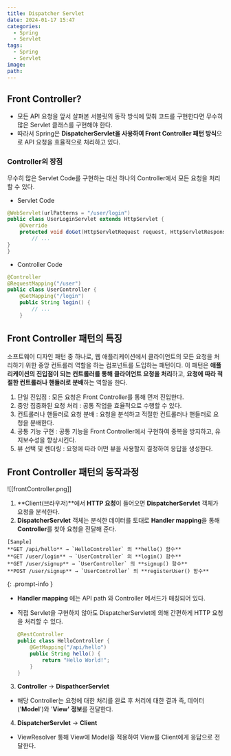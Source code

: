 ```yaml
---
title: Dispatcher Servlet
date: 2024-01-17 15:47
categories:
  - Spring
  - Servlet
tags:
  - Spring
  - Servlet
image: 
path:
---
```


## Front Controller?
- 모든 API 요청을 앞서 살펴본 서블릿의 동작 방식에 맞춰 코드를 구현한다면 무수히 많은 Servlet 클래스를 구현해야 한다.
- 따라서 Spring은 **DispatcherServlet을 사용하여 Front Controller 패턴 방식**으로 API 요청을 효율적으로 처리하고 있다.


### Controller의 장점
무수히 많은 Servlet Code를 구현하는 대신 하나의 Controller에서 모든 요청을 처리할 수 있다.

+ Servlet Code

```java
@WebServlet(urlPatterns = "/user/login")  
public class UserLoginServlet extends HttpServlet {  
    @Override  
    protected void doGet(HttpServletRequest request, HttpServletResponse response) {  
        // ...   
}    
}
```

+ Controller Code
```java
@Controller  
@RequestMapping("/user")  
public class UserController {  
    @GetMapping("/login")  
    public String login() {  
        // ...  
    }
```

## Front Controller 패턴의 특징
소프트웨어 디자인 패턴 중 하나로, 웹 애플리케이션에서 클라이언트의 모든 요청을 처리하기 위한 중앙 컨트롤러 역할을 하는 컴포넌트를 도입하는 패턴이다. 이 패턴은 **애플리케이션의 진입점이 되는 컨트롤러를 통해 클라이언트 요청을 처리**하고, **요청에 따라 적절한 컨트롤러나 핸들러로 분배**하는 역할을 한다.

1. 단일 진입점 : 모든 요청은 Front Controller를 통해 먼저 진입한다.
2. 중앙 집중화된 요청 처리 : 공통 작업을 효율적으로 수행할 수 있다.
3. 컨트롤러나 핸들러로 요청 분배 : 요청을 분석하고 적절한 컨트롤러나 핸들러로 요청을 분배한다.
4. 공통 기능 구현 : 공통 기능을 Front Controller에서 구현하여 중복을 방지하고, 유지보수성을 향상시킨다.
5. 뷰 선택 및 렌더링 : 요청에 따라 어떤 뷰을 사용할지 결정하여 응답을 생성한다.

## Front Controller 패턴의 동작과정
![[frontController.png]]

1. **Client(브라우저)**에서 **HTTP 요청**이 들어오면 **DispatcherServlet** 객체가 요청을 분석한다.
2. **DispatcherServlet** 객체는 분석한 데이터를 토대로 **Handler mapping**을 통해 **Controller**를 찾아 요청을 전달해 준다.

>
    [Sample] 
    **GET /api/hello** → `HelloController` 의 **hello() 함수**
    **GET /user/login** → `UserController` 의 **login() 함수**
    **GET /user/signup** → `UserController` 의 **signup() 함수**
    **POST /user/signup** → `UserController` 의 **registerUser() 함수**
{: .prompt-info }

- **Handler mapping** 에는 API path 와 Controller 메서드가 매칭되어 있다.
- 직접 Servlet을 구현하지 않아도 DispatcherServlet에 의해 간편하게 HTTP 요청을 처리할 수 있다.

    ```java
    @RestController
    public class HelloController {
        @GetMapping("/api/hello")
        public String hello() {
            return "Hello World!";
        }
    }
    ```

3. **Controller** → **DispathcerServlet**    
+ 해당 Controller는 요청에 대한 처리를 완료 후 처리에 대한 결과 즉, 데이터('**Model**')와 '**View' 정보**를 전달한다.
4. **DispatcherServlet** → **Client**
+ ViewResolver 통해 View에 Model을 적용하여 View를 Client에게 응답으로 전달한다.